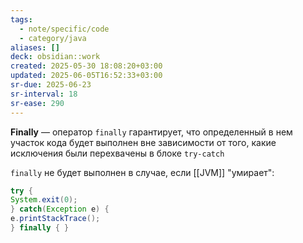 ```yaml
---
tags:
  - note/specific/code
  - category/java
aliases: []
deck: obsidian::work
created: 2025-05-30 18:08:20+03:00
updated: 2025-06-05T16:52:33+03:00
sr-due: 2025-06-23
sr-interval: 18
sr-ease: 290
---
```


**Finally**
—
оператор `finally` гарантирует, что определенный в нем участок кода будет выполнен вне зависимости от того, какие исключения были перехвачены в блоке `try-catch`

`finally` не будет выполнен в случае, если [[JVM]] "умирает":
```java
try {
System.exit(0);
} catch(Exception e) {
e.printStackTrace();
} finally { }
```
